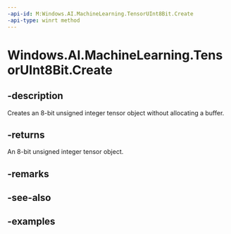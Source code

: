 ```yaml
---
-api-id: M:Windows.AI.MachineLearning.TensorUInt8Bit.Create
-api-type: winrt method
---
```


<!-- Method syntax.
public TensorUInt8Bit TensorUInt8Bit.Create()
-->

# Windows.AI.MachineLearning.TensorUInt8Bit.Create

## -description
Creates an 8-bit unsigned integer tensor object without allocating a buffer.

## -returns
An 8-bit unsigned integer tensor object.

## -remarks

## -see-also

## -examples
